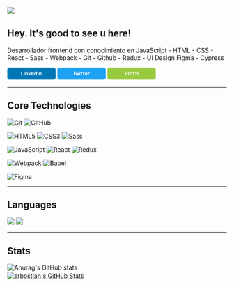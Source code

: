 ![](https://i.ibb.co/hfkLmcv/Presentation-Card.png)

<h2> Hey. It's good to see u here! </h2>

Desarrollador frontend con conocimiento en
JavaScript - HTML - CSS - React - Sass - Webpack - Git - Github - Redux - UI Design Figma - Cypress

<a href="https://www.linkedin.com/in/bostjanrivera/"><img src="./assets/linkedin-shield.png"/></a> <a href="https://twitter.com/srbostjan"><img src="./assets/twitter-shield.png"/></a> <a href="https://platzi.com/p/srbostjan/"><img src="./assets/Platzi-shield.png"/></a>

---

<h2> Core Technologies </h2>

![Git](https://img.shields.io/badge/_-Git-292e33?style=flat-square&logo=git&logoColor=fff)
![GitHub](https://img.shields.io/badge/_-GitHub-292e33?style=flat-square&logo=git&logoColor=fff)

![HTML5](https://img.shields.io/badge/_-HTML5-292e33?style=flat-square&logo=html5&logoColor=white)
![CSS3](https://img.shields.io/badge/_-CSS3-292e33?style=flat-square&logo=css3)
![Sass](https://img.shields.io/badge/_-Sass-292e33?style=flat-square&logo=sass&logoColor=white)

![JavaScript](https://img.shields.io/badge/_-JavaScript-292e33?style=flat-square&logo=javascript&logoColor=fff)
![React](https://img.shields.io/badge/_-React-292e33?style=flat-square&logo=React&logoColor=fff)
![Redux](https://img.shields.io/badge/_-Redux-292e33?style=flat-square&logo=Redux&logoColor=fff)

![Webpack](https://img.shields.io/badge/_-Webpack-292e33?style=flat-square&logo=webpack&logoColor=white)
![Babel](https://img.shields.io/badge/_-Babel-292e33?style=flat-square&logo=Babel&logoColor=white)

![Figma](https://img.shields.io/badge/_-Figma-292e33?style=flat-square&logo=Figma&logoColor=white)

---

<h2> Languages </h2>

![](https://img.shields.io/badge/_-English-292e33?style=flat-square&logo=&logoColor=white)
![](https://img.shields.io/badge/_-Spanish-292e33?style=flat-square&logo=&logoColor=white)

---

<h2> Stats </h2>

![Anurag's GitHub stats](https://github-readme-stats.vercel.app/api?username=anuraghazra&show_icons=true&theme=tokyonight)
<br/><a href="https://github.com/srbostjan">
<img align="center" src="https://github-readme-stats.vercel.app/api/top-langs/?username=srbostjan&theme=tokyonight&count_private=true&hide=css,blade" alt="srbostjan's GitHub Stats" />
</a>
